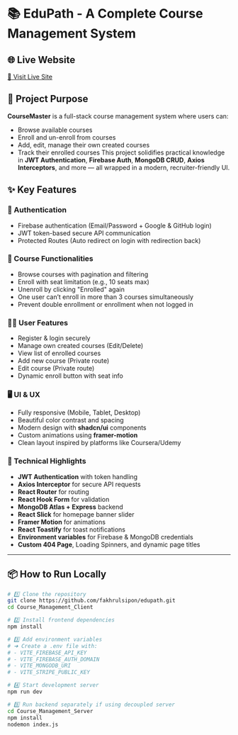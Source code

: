 # 📚 EduPath - A Complete Course Management System

## 🌐 Live Website
[🔗 Visit Live Site](https://dynamic-vacherin-e4098b.netlify.app/)

## 🎯 Project Purpose
**CourseMaster** is a full-stack course management system where users can:
- Browse available courses
- Enroll and un-enroll from courses
- Add, edit, manage their own created courses
- Track their enrolled courses
This project solidifies practical knowledge in **JWT Authentication**, **Firebase Auth**, **MongoDB CRUD**, **Axios Interceptors**, and more — all wrapped in a modern, recruiter-friendly UI.

## ✨ Key Features

### 🔐 Authentication
- Firebase authentication (Email/Password + Google & GitHub login)
- JWT token-based secure API communication
- Protected Routes (Auto redirect on login with redirection back)

### 📖 Course Functionalities
- Browse courses with pagination and filtering
- Enroll with seat limitation (e.g., 10 seats max)
- Unenroll by clicking "Enrolled" again
- One user can’t enroll in more than 3 courses simultaneously
- Prevent double enrollment or enrollment when not logged in

### 🧑‍💼 User Features
- Register & login securely
- Manage own created courses (Edit/Delete)
- View list of enrolled courses
- Add new course (Private route)
- Edit course (Private route)
- Dynamic enroll button with seat info

### 🖥️ UI & UX
- Fully responsive (Mobile, Tablet, Desktop)
- Beautiful color contrast and spacing
- Modern design with **shadcn/ui** components
- Custom animations using **framer-motion**
- Clean layout inspired by platforms like Coursera/Udemy

### 🔧 Technical Highlights
- **JWT Authentication** with token handling
- **Axios Interceptor** for secure API requests
- **React Router** for routing
- **React Hook Form** for validation
- **MongoDB Atlas + Express** backend
- **React Slick** for homepage banner slider
- **Framer Motion** for animations
- **React Toastify** for toast notifications
- **Environment variables** for Firebase & MongoDB credentials
- **Custom 404 Page**, Loading Spinners, and dynamic page titles

---
## 📦 How to Run Locally

```bash
# 1️⃣ Clone the repository
git clone https://github.com/fakhrulsipon/edupath.git
cd Course_Management_Client

# 2️⃣ Install frontend dependencies
npm install

# 3️⃣ Add environment variables
# ➜ Create a .env file with:
# - VITE_FIREBASE_API_KEY
# - VITE_FIREBASE_AUTH_DOMAIN
# - VITE_MONGODB_URI
# - VITE_STRIPE_PUBLIC_KEY

# 4️⃣ Start development server
npm run dev

# 5️⃣ Run backend separately if using decoupled server
cd Course_Management_Server
npm install
nodemon index.js


